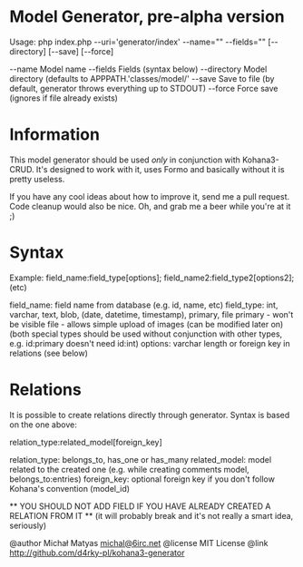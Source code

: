 Model Generator, pre-alpha version
==================================

Usage: php index.php --uri='generator/index' --name="" --fields="" [--directory] [--save] [--force]

  --name           Model name
  --fields         Fields (syntax below)
  --directory      Model directory (defaults to APPPATH.'classes/model/'
  --save           Save to file (by default, generator throws everything up to STDOUT)
  --force          Force save (ignores if file already exists)

Information
===========

This model generator should be used *only* in conjunction with Kohana3-CRUD.
It's designed to work with it, uses Formo and basically without it is pretty useless.

If you have any cool ideas about how to improve it, send me a pull request. Code cleanup would also be nice.
Oh, and grab me a beer while you're at it ;)

Syntax
======

Example: field_name:field_type[options]; field_name2:field_type2[options2]; (etc)

field_name: field name from database (e.g. id, name, etc)
field_type: int, varchar, text, blob, (date, datetime, timestamp), primary, file
            primary - won't be visible
            file - allows simple upload of images (can be modified later on)
            (both special types should be used without conjunction with other types, e.g. id:primary doesn't need id:int)
options:    varchar length or foreign key in relations (see below)

Relations
=========

It is possible to create relations directly through generator. Syntax is based on the one above:

relation_type:related_model[foreign_key]

relation_type: belongs_to, has_one or has_many
related_model: model related to the created one (e.g. while creating comments model, belongs_to:entries) 
foreign_key:   optional foreign key if you don't follow Kohana's convention (model_id)

** YOU SHOULD NOT ADD FIELD IF YOU HAVE ALREADY CREATED A RELATION FROM IT **
     (it will probably break and it's not really a smart idea, seriously)

@author Michał Matyas <michal@6irc.net>
@license MIT License
@link http://github.com/d4rky-pl/kohana3-generator

